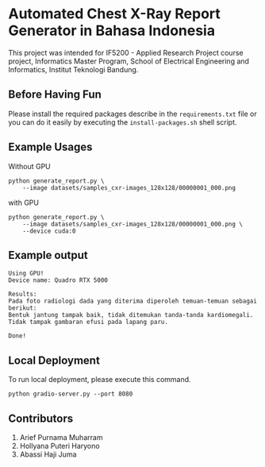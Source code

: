 # Automated Chest X-Ray Report Generator in Bahasa Indonesia
This project was intended for IF5200 - Applied Research Project course project, Informatics Master Program, School of Electrical Engineering and Informatics, Institut Teknologi Bandung.

## Before Having Fun
Please install the required packages describe in the `requirements.txt` file or you can do it easily by executing the `install-packages.sh` shell script.

## Example Usages
Without GPU
```
python generate_report.py \
    --image datasets/samples_cxr-images_128x128/00000001_000.png
```
with GPU
```
python generate_report.py \
    --image datasets/samples_cxr-images_128x128/00000001_000.png \
    --device cuda:0
```

## Example output
```
Using GPU!
Device name: Quadro RTX 5000

Results:
Pada foto radiologi dada yang diterima diperoleh temuan-temuan sebagai berikut: 
Bentuk jantung tampak baik, tidak ditemukan tanda-tanda kardiomegali. Tidak tampak gambaran efusi pada lapang paru. 

Done!
```

## Local Deployment
To run local deployment, please execute this command.
```
python gradio-server.py --port 8080
```

## Contributors
1. Arief Purnama Muharram
2. Hollyana Puteri Haryono
3. Abassi Haji Juma